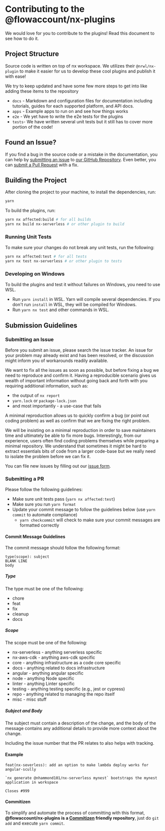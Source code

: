 # Contributing to the @flowaccount/nx-plugins

We would love for you to contribute to the plugins! Read this document to see how to do it.

## Project Structure

Source code is written on top of nx workspace. We utilizes their `@nrwl/nx-plugin` to make it easier for us to develop these cool plugins and publish it with ease!

We try to keep updated and have some few more steps to get into like adding these items to the repository

- `docs` - Markdown and configuration files for documentation including tutorials, guides for each supported platform, and API docs.
- `apps` - Example apps to run on and see how things works
- `e2e` - We yet have to write the e2e tests for the plugins
- `tests`- We have written several unit tests but it still has to cover more portion of the code!

## Found an Issue?

If you find a bug in the source code or a mistake in the documentation, you can help by [submitting an issue](https://github.com/flowaccount/nx-plugins/blob/master/CONTRIBUTING.md#submit-issue) to [our GitHub Repository](https://github.com/flowaccount/nx-plugins). Even better, you can [submit a Pull Request](https://github.com/flowaccount/nx-plugins/blob/master/CONTRIBUTING.md#submit-pr) with a fix.

## Building the Project

After cloning the project to your machine, to install the dependencies, run:

```bash
yarn
```

To build the plugins, run:

```bash
yarn nx affected:build # for all builds
yarn nx build nx-serverless # or other plugin to build
```

### Running Unit Tests

To make sure your changes do not break any unit tests, run the following:

```bash
yarn nx affected:test # for all tests
yarn nx test nx-serverless # or other plugin to tests
```

### Developing on Windows

To build the plugins and test it without failures on Windows, you need to use WSL.

- Run `yarn install` in WSL. Yarn will compile several dependencies. If you don't run `install` in WSL, they will be compiled for Windows.
- Run `yarn nx test` and other commands in WSL.

## Submission Guidelines

### <a name="submit-issue"></a> Submitting an Issue

Before you submit an issue, please search the issue tracker. An issue for your problem may already exist and has been resolved, or the discussion might inform you of workarounds readily available.

We want to fix all the issues as soon as possible, but before fixing a bug we need to reproduce and confirm it. Having a reproducible scenario gives us wealth of important information without going back and forth with you requiring additional information, such as:

- the output of `nx report`
- `yarn.lock` or `package-lock.json`
- and most importantly - a use-case that fails

A minimal reproduction allows us to quickly confirm a bug (or point out coding problem) as well as confirm that we are fixing the right problem.

We will be insisting on a minimal reproduction in order to save maintainers time and ultimately be able to fix more bugs. Interestingly, from our experience, users often find coding problems themselves while preparing a minimal repository. We understand that sometimes it might be hard to extract essentials bits of code from a larger code-base but we really need to isolate the problem before we can fix it.

You can file new issues by filling out our [issue form](https://github.com/flowaccount/nx-plugins/issues/new/choose).

### <a name="submit-pr"></a> Submitting a PR

Please follow the following guidelines:

- Make sure unit tests pass (`yarn nx affected:test`)
- Make sure you run `yarn format`
- Update your commit message to follow the guidelines below (use `yarn commit` to automate compliance)
  - `yarn checkcommit` will check to make sure your commit messages are formatted correctly

#### Commit Message Guidelines

The commit message should follow the following format:

```
type(scope): subject
BLANK LINE
body
```

##### Type

The type must be one of the following:

- chore
- feat
- fix
- cleanup
- docs

##### Scope

The scope must be one of the following:

- nx-serverless - anything serverless specific
- nx-aws-cdk - anything aws-cdk specific
- core - anything infrastructure as a code core specific
- docs - anything related to docs infrastructure
- angular - anything angular specific
- node - anything Node specific
- linter - anything Linter specific
- testing - anything testing specific (e.g., jest or cypress)
- repo - anything related to managing the repo itself
- misc - misc stuff

##### Subject and Body

The subject must contain a description of the change, and the body of the message contains any additional details to provide more context about the change.

Including the issue number that the PR relates to also helps with tracking.

#### Example

```
feat(nx-severless): add an option to make lambda deploy works for angular-scully

`nx generate @nhammond101/nx-serverless mynest` bootstraps the mynest application in workspace

Closes #999
```

#### Commitizen

To simplify and automate the process of committing with this format,
**@flowaccount/nx-plugins is a [Commitizen](https://github.com/commitizen/cz-cli) friendly repository**, just do `git add` and execute `yarn commit`.
